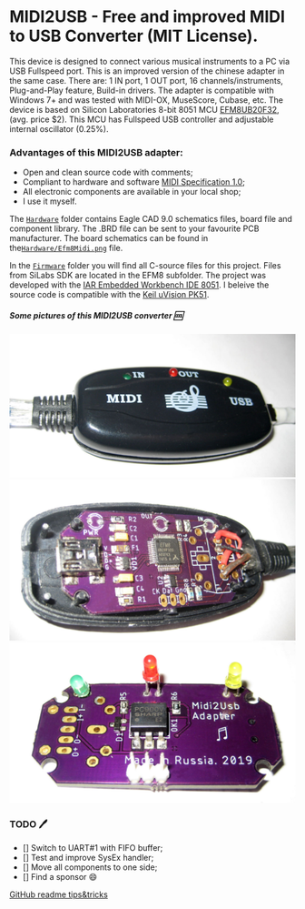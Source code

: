 # MIDI2USB - Free and improved MIDI to USB Converter (MIT License).

This device is designed to connect various musical instruments to a PC via USB Fullspeed port. This is an improved version of the chinese adapter in the same case. There are: 1 IN port, 1 OUT port, 16 channels/instruments, Plug-and-Play feature, Build-in drivers. The adapter is compatible with Windows 7+ and was tested with MIDI-OX, MuseScore, Cubase, etc.
The device is based on Silicon Laboratories 8-bit 8051 MCU [EFM8UB20F32](https://www.silabs.com/mcu/8-bit/efm8-universal-bee/device.efm8ub20f32g-qfp32), (avg. price $2). This MCU has Fullspeed USB controller and adjustable internal oscillator (0.25%).

### Advantages of this MIDI2USB adapter:
* Open and clean source code with comments;
* Compliant to hardware and software [MIDI Specification 1.0](https://www.midi.org/specifications-old/item/the-midi-1-0-specification);
* All electronic components are available in your local shop;
* I use it myself.

The [`Hardware`](Hardware) folder contains Eagle CAD 9.0 schematics files, board file and component library. The .BRD file can be sent to your favourite PCB manufacturer. The board schematics can be found in the[`Hardware/Efm8Midi.png`](Hardware/Efm8Midi.png) file.

In the [`Firmware`](Firmware) folder you will find all C-source files for this project. Files from SiLabs SDK are located in the EFM8 subfolder. The project was developed with the [IAR Embedded Workbench IDE 8051](https://www.iar.com/iar-embedded-workbench/#!?architecture=8051). I beleive the source code is compatible with the [Keil uVision PK51](https://www.keil.com/c51/pk51kit.asp).

##### Some pictures of this MIDI2USB converter :cool:
![MIDI2USB-1-Box.jpg](MIDI2USB-1-Box.jpg)
![MIDI2USB-2-InBox.jpg](MIDI2USB-2-InBox.jpg)
![MIDI2USB-3-Back.jpg](MIDI2USB-3-Back.jpg)

### TODO :pen:
- [] Switch to UART#1 with FIFO buffer;
- [] Test and improve SysEx handler;
- [] Move all components to one side;
- [] Find a sponsor :smile:

[GitHub readme tips&tricks](https://help.github.com/articles/basic-writing-and-formatting-syntax/)
